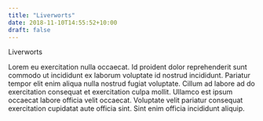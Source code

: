 ```yaml
---
title: "Liverworts"
date: 2018-11-10T14:55:52+10:00
draft: false
---
```


Liverworts

Lorem eu exercitation nulla occaecat. Id proident dolor reprehenderit sunt commodo ut incididunt ex laborum voluptate id nostrud incididunt. Pariatur tempor elit enim aliqua nulla nostrud fugiat voluptate. Cillum ad labore ad do exercitation consequat et exercitation culpa mollit. Ullamco est ipsum occaecat labore officia velit occaecat. Voluptate velit pariatur consequat exercitation cupidatat aute officia sint. Sint enim officia incididunt aliquip.